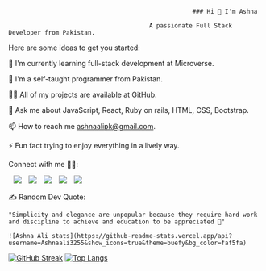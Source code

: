                                                        ### Hi 👋 I'm Ashna 

                                           A passionate Full Stack Developer from Pakistan.

Here are some ideas to get you started:

🔭 I'm currently learning full-stack development at Microverse.

🌱 I'm a self-taught programmer from Pakistan.

👨‍💻 All of my projects are available at GitHub.

💬 Ask me about JavaScript, React, Ruby on rails, HTML, CSS, Bootstrap.

📫 How to reach me ashnaalipk@gmail.com.

⚡ Fun fact trying to enjoy everything in a lively way.

 Connect with me 🤝🏻: 
 
 <a style="margin-left: 10px;"  target="_blank" href="https://www.linkedin.com/in/https://www.linkedin.com/in/ashna-ali-342151255/">
			         <img src="https://img.icons8.com/doodle/40/000000/linkedin--v2.png"></a>
                                 <a style="margin-left: 10px;" target="_blank" href="https://github.com/Ashnaali3255">
		                       <img src="https://img.icons8.com/doodle/40/000000/github--v1.png"></a>   
                                 <a style="margin-left: 10px;" target="_blank" href="https://www.instagram.com/ashna_ali5/">
			           <img src="https://img.icons8.com/doodle/40/000000/instagram-new--v2.png"></a>
                                 <a style="margin-left: 10px;" target="_blank" href="https://twitter.com/Ashna_Ali1">
			            <img src="https://img.icons8.com/doodle/1x/twitter-squared--v2.png" ></a>
                                 <a style="margin-left: 10px;" target="_blank" href="https://www.youtube.com/channel/UCRZIH6K2zdE2t43IAVoEkeQ?view_as=subscriber">
				 <img src="https://img.icons8.com/doodle/1x/youtube--v2.png" ></a>
      
✍ Random Dev Quote:


    "Simplicity and elegance are unpopular because they require hard work and discipline to achieve and education to be appreciated 🙌"
    
    ![Ashna Ali stats](https://github-readme-stats.vercel.app/api?username=Ashnaali3255&show_icons=true&theme=buefy&bg_color=faf5fa)
[![GitHub Streak](https://github-readme-streak-stats.herokuapp.com?user=Ashnaali3255&theme=dark)](https://git.io/streak-stats)
[![Top Langs](https://github-readme-stats.vercel.app/api/top-langs/?username=Ashnaali3255&layout=compact&theme=vision-friendly-dark)](https://github.com/Ashnaali3255/github-readme-stats)
         
         
     
